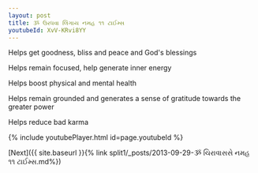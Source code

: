 ```yaml
---
layout: post
title: ૐ ઉરધવા લિંગાય નમહ ૧૧ ટાઈમ્સ
youtubeId: XvV-KRvi8YY
---
```

 
 
Helps get goodness, bliss and peace and God's blessings
 
Helps remain focused, help generate inner energy 
 
Helps boost physical and mental health 
 
Helps remain grounded and generates a sense of gratitude towards the greater power 
 
Helps reduce bad karma
 
 
 
 


{% include youtubePlayer.html id=page.youtubeId %}
 
[Next]({{ site.baseurl }}{% link  split1/_posts/2013-09-29-ૐ ચિરાવાસસે નમહ ૧૧ ટાઈમ્સ.md%})
 
